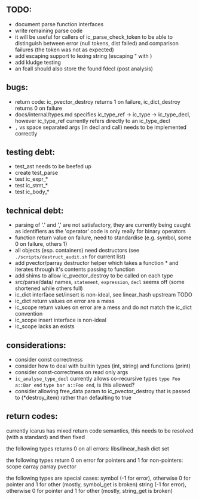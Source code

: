 TODO:
-----

* document parse function interfaces
* write remaining parse code
* it will be useful for callers of ic_parse_check_token to be able to distinguish between error (null tokens, dist failed) and comparison failures (the token was not as expected)
* add escaping support to lexing string (escaping " with \)
* add kludge testing
* an fcall should also store the found fdecl (post analysis)


bugs:
-----

* return code: ic_pvector_destroy returns 1 on failure, ic_dict_destroy returns 0 on failure
* docs/internal/types.md specifies ic_type_ref -> ic_type -> ic_type_decl, however ic_type_ref currently refers directly to an ic_type_decl
* `,` vs space separated args (in decl and call) needs to be implemented correctly


testing debt:
-----

* test_ast needs to be beefed up
* create test_parse
* test ic_expr_*
* test ic_stmt_*
* test ic_body_*


technical debt:
-----

* parsing of '.' and ',' are not satisfactory, they are currently being caught as identifiers as the 'operator' code is only really for binary operators
* function return value on failure, need to standardise (e.g. symbol, some 0 on failure, others 1)
* all objects (esp. containers) need destructors (see `./scripts/destruct_audit.sh` for current list)
* add pvector/parray destructor helper which takes a function * and iterates through it's contents passing to function
* add shims to allow ic_pvector_destroy to be called on each type
* src/parse/data/ names, `statement`, `expression`, `decl` seems off (some shortened while others full)
* ic_dict interface set/insert is non-ideal, see linear_hash upstream TODO
* ic_dict return values on error are a mess
* ic_scope return values on error are a mess and do not match the ic_dict convention
* ic_scope insert interface is non-ideal
* ic_scope lacks an exists


considerations:
-----

* consider const correctness
* consider how to deal with builtin types (int, string) and functions (print)
* consider const-correctness on read only args
* `ic_analyse_type_decl` currently allows co-recursive types `type Foo a::Bar end` `type bar a::Foo end`, is this allowed?
 * consider allowing free_data param to ic_pvector_destroy that is passed to (*destroy_item) rather than defaulting to true



return codes:
-----

currently icarus has mixed return code semantics, this needs to be resolved (with a standard) and then fixed

the following types returns 0 on all errors:
libs/linear_hash
dict
set


the following types return 0 on error for pointers and 1 for non-pointers:
scope
carray
parray
pvector

the following types are special cases:
symbol (-1 for error), otherwise 0 for pointer and 1 for other (mostly, symbol_get is broken)
string (-1 for error), otherwise 0 for pointer and 1 for other (mostly, string_get is broken)



